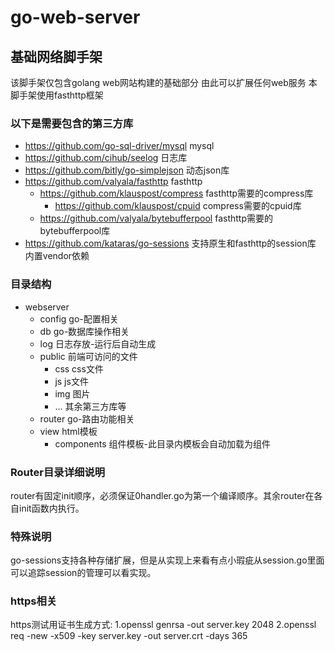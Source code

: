 # go-web-server
## 基础网络脚手架

该脚手架仅包含golang web网站构建的基础部分
由此可以扩展任何web服务
本脚手架使用fasthttp框架


### 以下是需要包含的第三方库

* https://github.com/go-sql-driver/mysql mysql
* https://github.com/cihub/seelog 日志库
* https://github.com/bitly/go-simplejson 动态json库
* https://github.com/valyala/fasthttp fasthttp
	- https://github.com/klauspost/compress fasthttp需要的compress库
		- https://github.com/klauspost/cpuid compress需要的cpuid库
	- https://github.com/valyala/bytebufferpool fasthttp需要的bytebufferpool库
* https://github.com/kataras/go-sessions 支持原生和fasthttp的session库 内置vendor依赖

### 目录结构
* webserver
    - config        go-配置相关
    - db            go-数据库操作相关
    - log           日志存放-运行后自动生成
    - public        前端可访问的文件
        + css       css文件
        + js        js文件
        + img       图片
        + ...       其余第三方库等
    - router        go-路由功能相关
    - view          html模板
        + components 组件模板-此目录内模板会自动加载为组件

### Router目录详细说明
router有固定init顺序，必须保证0handler.go为第一个编译顺序。其余router在各自init函数内执行。

### 特殊说明
go-sessions支持各种存储扩展，但是从实现上来看有点小瑕疵从session.go里面可以追踪session的管理可以看实现。

### https相关
https测试用证书生成方式:
1.openssl genrsa -out server.key 2048
2.openssl req -new -x509 -key server.key -out server.crt -days 365